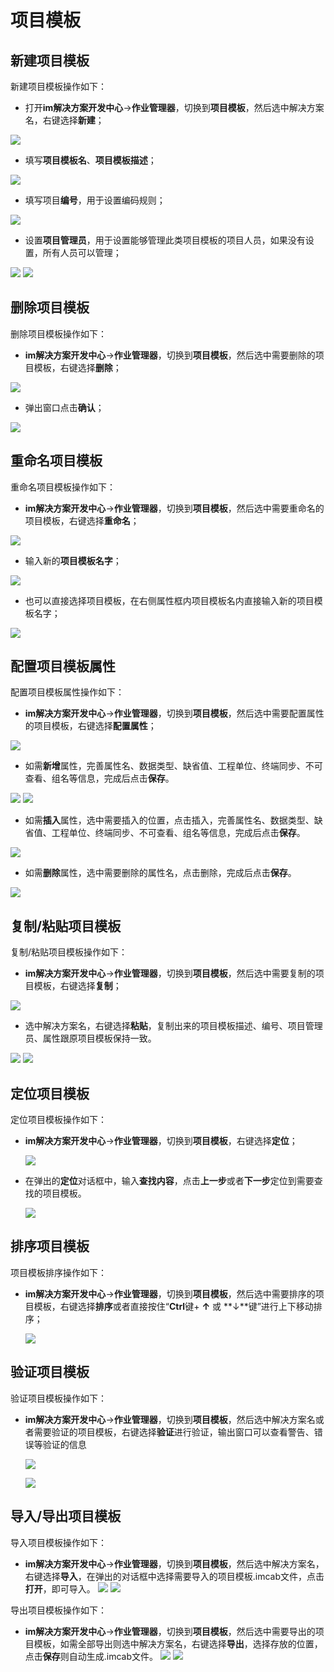 # 项目模板

## 新建项目模板

新建项目模板操作如下：

* 打开**im解决方案开发中心**->**作业管理器**，切换到**项目模板**，然后选中解决方案名，右键选择**新建**；

![](./images/新建项目模板.jpg)

* 填写**项目模板名**、**项目模板描述**；

![](./images/项目模板信息.jpg)

* 填写项目**编号**，用于设置编码规则；

![](./images/项目模板编号.jpg)

* 设置**项目管理员**，用于设置能够管理此类项目模板的项目人员，如果没有设置，所有人员可以管理；

![](./images/项目管理员.jpg)
![](./images/项目管理员编辑.jpg)

## 删除项目模板

删除项目模板操作如下：

* **im解决方案开发中心**->**作业管理器**，切换到**项目模板**，然后选中需要删除的项目模板，右键选择**删除**；

![](./images/删除项目模板.jpg)

* 弹出窗口点击**确认**；

![](./images/删除项目模板确认.jpg)

## 重命名项目模板

重命名项目模板操作如下：

* **im解决方案开发中心**->**作业管理器**，切换到**项目模板**，然后选中需要重命名的项目模板，右键选择**重命名**；

![](./images/重命名项目模板1.jpg)

* 输入新的**项目模板名字**；

![](./images/重命名项目模板2.jpg)

* 也可以直接选择项目模板，在右侧属性框内项目模板名内直接输入新的项目模板名字；

![](./images/重命名项目模板3.jpg)

## 配置项目模板属性

配置项目模板属性操作如下：

* **im解决方案开发中心**->**作业管理器**，切换到**项目模板**，然后选中需要配置属性的项目模板，右键选择**配置属性**；

![](./images/配置项目属性1.jpg)

* 如需**新增**属性，完善属性名、数据类型、缺省值、工程单位、终端同步、不可查看、组名等信息，完成后点击**保存**。

![](./images/新增项目属性1.jpg)
![](./images/新增项目属性2.jpg)

* 如需**插入**属性，选中需要插入的位置，点击插入，完善属性名、数据类型、缺省值、工程单位、终端同步、不可查看、组名等信息，完成后点击**保存**。

![](./images/插入项目属性.jpg)

* 如需**删除**属性，选中需要删除的属性名，点击删除，完成后点击**保存**。

![](./images/删除项目属性.jpg)

## 复制/粘贴项目模板

复制/粘贴项目模板操作如下：

* **im解决方案开发中心**->**作业管理器**，切换到**项目模板**，然后选中需要复制的项目模板，右键选择**复制**；

![](./images/复制项目模板.jpg)

* 选中解决方案名，右键选择**粘贴**，复制出来的项目模板描述、编号、项目管理员、属性跟原项目模板保持一致。

![](./images/粘贴项目模板.jpg)
![](./images/复制项目模板属性1.jpg)

## 定位项目模板

定位项目模板操作如下：

* **im解决方案开发中心**->**作业管理器**，切换到**项目模板**，右键选择**定位**；

  ![](./images/定位项目模板.jpg)

* 在弹出的**定位**对话框中，输入**查找内容**，点击**上一步**或者**下一步**定位到需要查找的项目模板。

  ![](./images/定位项目模板2.jpg)

## 排序项目模板

项目模板排序操作如下：

* **im解决方案开发中心**->**作业管理器**，切换到**项目模板**，然后选中需要排序的项目模板，右键选择**排序**或者直接按住“**Ctrl**键+ **↑** 或 **↓**键”进行上下移动排序；

  ![](./images/项目模板排序.jpg)

## 验证项目模板

验证项目模板操作如下：

* **im解决方案开发中心**->**作业管理器**，切换到**项目模板**，然后选中解决方案名或者需要验证的项目模板，右键选择**验证**进行验证，输出窗口可以查看警告、错误等验证的信息

  ![](./images/项目模板验证.jpg)

  ![](./images/输出窗口.jpg)

## 导入/导出项目模板

导入项目模板操作如下：

* **im解决方案开发中心**->**作业管理器**，切换到**项目模板**，然后选中解决方案名，右键选择**导入**，在弹出的对话框中选择需要导入的项目模板.imcab文件，点击**打开**，即可导入。
  ![](./images/导入项目模板.jpg)
  ![](./images/选择导入文件.jpg)

导出项目模板操作如下：

* **im解决方案开发中心**->**作业管理器**，切换到**项目模板**，然后选中需要导出的项目模板，如需全部导出则选中解决方案名，右键选择**导出**，选择存放的位置，点击**保存**则自动生成.imcab文件。
  ![](./images/导出项目模板.jpg)
  ![](./images/保存导出文件.jpg)